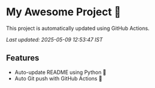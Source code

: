 # My Awesome Project 🚀

This project is automatically updated using GitHub Actions.

_Last updated: 2025-05-09 12:53:47 IST_

## Features
- Auto-update README using Python 🐍
- Auto Git push with GitHub Actions 🤖
